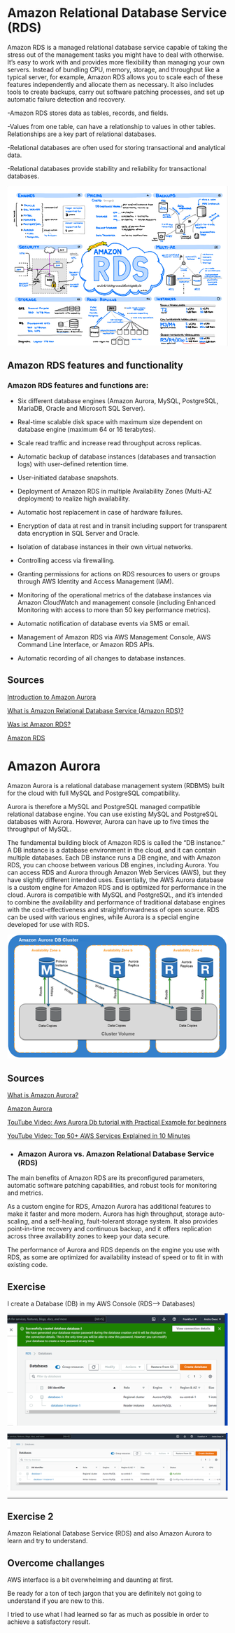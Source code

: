 # Amazon Relational Database Service (RDS)

Amazon RDS is a managed relational database service capable of taking the stress out of the management tasks you might have to deal with otherwise. It’s easy to work with and provides more flexibility than managing your own servers. Instead of bundling CPU, memory, storage, and throughput like a typical server, for example, Amazon RDS allows you to scale each of these features independently and allocate them as necessary. It also includes tools to create backups, carry out software patching processes, and set up automatic failure detection and recovery.

-Amazon RDS stores data as tables, records, and fields.

-Values from one table, can have a relationship to values in other tables. Relationships are a key part of relational databases.

-Relational databases are often used for storing transactional and analytical data.

-Relational databases provide stability and reliability for transactional databases.

![RDS](../00_includes/AWS-13%20Files%2CApp%20Services%2CCDN%2CDNS%2CDatabase/RDS.png)

## Amazon RDS features and functionality

### Amazon RDS features and functions are:

- Six different database engines (Amazon Aurora, MySQL, PostgreSQL, MariaDB, Oracle and Microsoft SQL Server).

- Real-time scalable disk space with maximum size dependent on database engine (maximum 64 or 16 terabytes).

- Scale read traffic and increase read throughput across replicas.

- Automatic backup of database instances (databases and transaction logs) with user-defined retention time.

- User-initiated database snapshots.

- Deployment of Amazon RDS in multiple Availability Zones (Multi-AZ deployment) to realize high availability.

- Automatic host replacement in case of hardware failures.

- Encryption of data at rest and in transit including support for transparent data encryption in SQL Server and Oracle.

- Isolation of database instances in their own virtual networks.

- Controlling access via firewalling.

- Granting permissions for actions on RDS resources to users or groups through AWS Identity and Access Management (IAM).

- Monitoring of the operational metrics of the database instances via Amazon CloudWatch and management console (including Enhanced Monitoring with access to more than 50 key performance metrics).

- Automatic notification of database events via SMS or email.

- Management of Amazon RDS via AWS Management Console, AWS Command Line Interface, or Amazon RDS APIs.

- Automatic recording of all changes to database instances.

## Sources

[Introduction to Amazon Aurora](https://www.youtube.com/watch?v=FzxqIdIZ9wc)

[What is Amazon Relational Database Service (Amazon RDS)?](https://docs.aws.amazon.com/AmazonRDS/latest/UserGuide/Welcome.html)

[Was ist Amazon RDS?](https://www.cloudcomputing-insider.de/was-ist-amazon-rds-a-1013070/)

[Amazon RDS](https://aws.amazon.com/rds/?nc=sn&loc=3&dn=1)

# Amazon Aurora

Amazon Aurora is a relational database management system (RDBMS) built for the cloud with full MySQL and PostgreSQL compatibility.

Aurora is therefore a MySQL and PostgreSQL managed compatible relational database engine. You can use existing MySQL and PostgreSQL databases with Aurora. However, Aurora can have up to five times the throughput of MySQL.

The fundamental building block of Amazon RDS is called the “DB instance.” A DB instance is a database environment in the cloud, and it can contain multiple databases. Each DB instance runs a DB engine, and with Amazon RDS, you can choose between various DB engines, including Aurora.
You can access RDS and Aurora through Amazon Web Services (AWS), but they have slightly different intended uses. Essentially, the AWS Aurora database is a custom engine for Amazon RDS and is optimized for performance in the cloud.
Aurora is compatible with MySQL and PostgreSQL, and it’s intended to combine the availability and performance of traditional database engines with the cost-effectiveness and straightforwardness of open source. RDS can be used with various engines, while Aurora is a special engine developed for use with RDS.

![Aurora DB Clusters](../00_includes/AWS-13%20Files%2CApp%20Services%2CCDN%2CDNS%2CDatabase/Aurora.PNG)

## Sources

[What is Amazon Aurora?](https://docs.aws.amazon.com/AmazonRDS/latest/AuroraUserGuide/CHAP_AuroraOverview.html)

[Amazon Aurora](https://www.computerweekly.com/de/definition/Amazon-Aurora)

[TouTube Video: Aws Aurora Db tutorial with Practical Example for beginners](https://www.youtube.com/watch?v=n_QplvENyLY)

[YouTube Video: Top 50+ AWS Services Explained in 10 Minutes](https://www.youtube.com/watch?v=JIbIYCM48to)

- ### Amazon Aurora vs. Amazon Relational Database Service (RDS)

The main benefits of Amazon RDS are its preconfigured parameters, automatic software patching capabilities, and robust tools for monitoring and metrics.

As a custom engine for RDS, Amazon Aurora has additional features to make it faster and more modern. Aurora has high throughput, storage auto-scaling, and a self-healing, fault-tolerant storage system. It also provides point-in-time recovery and continuous backup, and it offers replication across three availability zones to keep your data secure.

The performance of Aurora and RDS depends on the engine you use with RDS, as some are optimized for availability instead of speed or to fit in with existing code.

## Exercise

I create a Database (DB) in my AWS Console (RDS--> Databases)

![Database1](../00_includes/AWS-13%20Files%2CApp%20Services%2CCDN%2CDNS%2CDatabase/Database1.PNG)

![Database2](../00_includes/AWS-13%20Files%2CApp%20Services%2CCDN%2CDNS%2CDatabase/Database2.PNG)

---

## Exercise 2

Amazon Relational Database Service (RDS) and also Amazon Aurora to learn and try to understand.

## Overcome challanges

AWS interface is a bit overwhelming and daunting at first.

Be ready for a ton of tech jargon that you are definitely not going to understand if you are new to this.

I tried to use what I had learned so far as much as possible in order to achieve a satisfactory result.